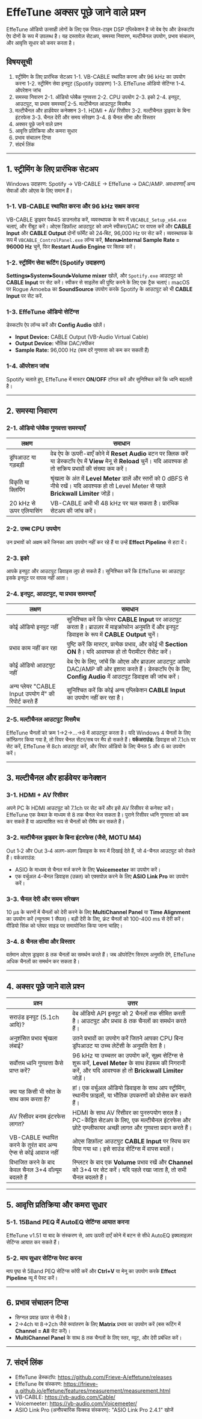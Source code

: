 # EffeTune अक्सर पूछे जाने वाले प्रश्न

EffeTune ऑडियो उत्साही लोगों के लिए एक रियल-टाइम DSP एप्लिकेशन है जो वेब ऐप और डेस्कटॉप ऐप दोनों के रूप में उपलब्ध है। यह दस्तावेज़ सेटअप, समस्या निवारण, मल्टीचैनल उपयोग, प्रभाव संचालन, और आवृत्ति सुधार को कवर करता है।

## विषयसूची
1. स्ट्रीमिंग के लिए प्रारंभिक सेटअप
   1-1. VB-CABLE स्थापित करना और 96 kHz का उपयोग करना
   1-2. स्ट्रीमिंग सेवा इनपुट (Spotify उदाहरण)
   1-3. EffeTune ऑडियो सेटिंग्स
   1-4. ऑपरेशन जांच
2. समस्या निवारण
   2-1. ऑडियो प्लेबैक गुणवत्ता
   2-2. CPU उपयोग
   2-3. इको
   2-4. इनपुट, आउटपुट, या प्रभाव समस्याएँ
   2-5. मल्टीचैनल आउटपुट मिसमैच
3. मल्टीचैनल और हार्डवेयर कनेक्शन
   3-1. HDMI + AV रिसीवर
   3-2. मल्टीचैनल ड्राइवर के बिना इंटरफेस
   3-3. चैनल देरी और समय संरेखण
   3-4. 8 चैनल सीमा और विस्तार
4. अक्सर पूछे जाने वाले प्रश्न
5. आवृत्ति प्रतिक्रिया और कमरा सुधार
6. प्रभाव संचालन टिप्स
7. संदर्भ लिंक

---

## 1. स्ट्रीमिंग के लिए प्रारंभिक सेटअप

Windows उदाहरण: Spotify → VB-CABLE → EffeTune → DAC/AMP. अवधारणाएँ अन्य सेवाओं और ओएस के लिए समान हैं।

### 1-1. VB-CABLE स्थापित करना और 96 kHz सक्षम करना
VB-CABLE ड्राइवर पैक45 डाउनलोड करें, व्यवस्थापक के रूप में `VBCABLE_Setup_x64.exe` चलाएं, और रीबूट करें। ओएस डिफ़ॉल्ट आउटपुट को अपने स्पीकर/DAC पर वापस करें और **CABLE Input** और **CABLE Output** दोनों फॉर्मेट को 24‑बिट, 96,000 Hz पर सेट करें। व्यवस्थापक के रूप में `VBCABLE_ControlPanel.exe` लॉन्च करें, **Menu▸Internal Sample Rate = 96000 Hz** चुनें, फिर **Restart Audio Engine** पर क्लिक करें।

### 1-2. स्ट्रीमिंग सेवा रूटिंग (Spotify उदाहरण)
**Settings▸System▸Sound▸Volume mixer** खोलें, और `Spotify.exe` आउटपुट को **CABLE Input** पर सेट करें। स्पीकर से साइलेंस की पुष्टि करने के लिए एक ट्रैक चलाएं।
macOS पर Rogue Amoeba का **SoundSource** उपयोग करके Spotify के आउटपुट को भी **CABLE Input** पर सेट करें.

### 1-3. EffeTune ऑडियो सेटिंग्स
डेस्कटॉप ऐप लॉन्च करें और **Config Audio** खोलें।
- **Input Device:** CABLE Output (VB-Audio Virtual Cable)
- **Output Device:** भौतिक DAC/स्पीकर
- **Sample Rate:** 96,000 Hz (कम दरें गुणवत्ता को कम कर सकती हैं)

### 1-4. ऑपरेशन जांच
Spotify चलाते हुए, EffeTune में मास्टर **ON/OFF** टॉगल करें और सुनिश्चित करें कि ध्वनि बदलती है।

---

## 2. समस्या निवारण

### 2-1. ऑडियो प्लेबैक गुणवत्ता समस्याएँ
| लक्षण | समाधान |
| ------ | ------ |
| ड्रॉपआउट या गड़बड़ी | वेब ऐप के ऊपरी-बाएँ कोने में **Reset Audio** बटन पर क्लिक करें या डेस्कटॉप ऐप में **View** मेनू से **Reload** चुनें। यदि आवश्यक हो तो सक्रिय प्रभावों की संख्या कम करें। |
| विकृति या क्लिपिंग | श्रृंखला के अंत में **Level Meter** डालें और स्तरों को 0 dBFS से नीचे रखें। यदि आवश्यक हो तो Level Meter से पहले **Brickwall Limiter** जोड़ें। |
| 20 kHz से ऊपर एलियासिंग | VB-CABLE अभी भी 48 kHz पर चल सकता है। प्रारंभिक सेटअप की जांच करें। |

### 2-2. उच्च CPU उपयोग
उन प्रभावों को अक्षम करें जिनका आप उपयोग नहीं कर रहे हैं या उन्हें **Effect Pipeline** से हटा दें।

### 2-3. इको
आपके इनपुट और आउटपुट डिवाइस लूप हो सकते हैं। सुनिश्चित करें कि EffeTune का आउटपुट इसके इनपुट पर वापस नहीं आता।

### 2-4. इनपुट, आउटपुट, या प्रभाव समस्याएँ
| लक्षण | समाधान |
| ------ | ------ |
| कोई ऑडियो इनपुट नहीं | सुनिश्चित करें कि प्लेयर **CABLE Input** पर आउटपुट करता है। ब्राउज़र में माइक्रोफोन अनुमति दें और इनपुट डिवाइस के रूप में **CABLE Output** चुनें। |
| प्रभाव काम नहीं कर रहा | पुष्टि करें कि मास्टर, प्रत्येक प्रभाव, और कोई भी **Section** **ON** है। यदि आवश्यक हो तो पैरामीटर रीसेट करें। |
| कोई ऑडियो आउटपुट नहीं | वेब ऐप के लिए, जांचें कि ओएस और ब्राउज़र आउटपुट आपके DAC/AMP की ओर इशारा करते हैं। डेस्कटॉप ऐप के लिए, **Config Audio** में आउटपुट डिवाइस की जांच करें। |
| अन्य प्लेयर "CABLE Input उपयोग में" की रिपोर्ट करते हैं | सुनिश्चित करें कि कोई अन्य एप्लिकेशन **CABLE Input** का उपयोग नहीं कर रहा है। |

### 2-5. मल्टीचैनल आउटपुट मिसमैच
EffeTune चैनलों को क्रम 1→2→…→8 में आउटपुट करता है। यदि Windows 4 चैनलों के लिए कॉन्फ़िगर किया गया है, तो रियर चैनल सेंटर/सब पर मैप हो सकते हैं। **वर्कअराउंड:** डिवाइस को 7.1ch पर सेट करें, EffeTune से 8ch आउटपुट करें, और रियर ऑडियो के लिए चैनल 5 और 6 का उपयोग करें।

---

## 3. मल्टीचैनल और हार्डवेयर कनेक्शन

### 3-1. HDMI + AV रिसीवर
अपने PC के HDMI आउटपुट को 7.1ch पर सेट करें और इसे AV रिसीवर से कनेक्ट करें। EffeTune एक केबल के माध्यम से 8 तक चैनल भेज सकता है। पुराने रिसीवर ध्वनि गुणवत्ता को कम कर सकते हैं या अप्रत्याशित रूप से चैनलों को रीमैप कर सकते हैं।

### 3-2. मल्टीचैनल ड्राइवर के बिना इंटरफेस (जैसे, MOTU M4)
Out 1‑2 और Out 3‑4 अलग-अलग डिवाइस के रूप में दिखाई देते हैं, जो 4-चैनल आउटपुट को रोकते हैं। वर्कअराउंड:
- ASIO के माध्यम से चैनल मर्ज करने के लिए **Voicemeeter** का उपयोग करें।
- एक वर्चुअल 4-चैनल डिवाइस (उन्नत) को एक्सपोज़ करने के लिए **ASIO Link Pro** का उपयोग करें।

### 3-3. चैनल देरी और समय संरेखण
10 µs के चरणों में चैनलों को देरी करने के लिए **MultiChannel Panel** या **Time Alignment** का उपयोग करें (न्यूनतम 1 सैंपल)। बड़ी देरी के लिए, फ्रंट चैनलों को 100-400 ms से देरी करें। वीडियो सिंक को प्लेयर साइड पर समायोजित किया जाना चाहिए।

### 3-4. 8 चैनल सीमा और विस्तार
वर्तमान ओएस ड्राइवर 8 तक चैनलों का समर्थन करते हैं। जब ऑपरेटिंग सिस्टम अनुमति देंगे, EffeTune अधिक चैनलों का समर्थन कर सकता है।

---

## 4. अक्सर पूछे जाने वाले प्रश्न

| प्रश्न | उत्तर |
| ------ | ------ |
| सराउंड इनपुट (5.1ch आदि)? | वेब ऑडियो API इनपुट को 2 चैनलों तक सीमित करती है। आउटपुट और प्रभाव 8 तक चैनलों का समर्थन करते हैं। |
| अनुशंसित प्रभाव श्रृंखला लंबाई? | उतने प्रभावों का उपयोग करें जितने आपका CPU बिना ड्रॉपआउट या उच्च लेटेंसी के अनुमति देता है। |
| सर्वोत्तम ध्वनि गुणवत्ता कैसे प्राप्त करें? | 96 kHz या उच्चतर का उपयोग करें, सूक्ष्म सेटिंग्स से शुरू करें, **Level Meter** के साथ हेडरूम की निगरानी करें, और यदि आवश्यक हो तो **Brickwall Limiter** जोड़ें। |
| क्या यह किसी भी स्रोत के साथ काम करता है? | हां। एक वर्चुअल ऑडियो डिवाइस के साथ आप स्ट्रीमिंग, स्थानीय फ़ाइलों, या भौतिक उपकरणों को प्रोसेस कर सकते हैं। |
| AV रिसीवर बनाम इंटरफेस लागत? | HDMI के साथ AV रिसीवर का पुनरुपयोग सरल है। PC-केंद्रित सेटअप के लिए, एक मल्टीचैनल इंटरफेस और छोटे एम्प्लीफायर अच्छी लागत और गुणवत्ता प्रदान करते हैं। |
| VB-CABLE स्थापित करने के तुरंत बाद अन्य ऐप्स से कोई आवाज नहीं | ओएस डिफ़ॉल्ट आउटपुट **CABLE Input** पर स्विच कर दिया गया था। इसे साउंड सेटिंग्स में वापस बदलें। |
| विभाजित करने के बाद केवल चैनल 3+4 वॉल्यूम बदलते हैं | स्प्लिटर के बाद एक **Volume** प्रभाव रखें और **Channel** को 3+4 पर सेट करें। यदि पहले रखा जाता है, तो सभी चैनल बदलते हैं। |

---

## 5. आवृत्ति प्रतिक्रिया और कमरा सुधार

### 5-1. 15Band PEQ में AutoEQ सेटिंग्स आयात करना
EffeTune v1.51 या बाद के संस्करण से, आप ऊपरी दाएँ कोने में बटन से सीधे AutoEQ इक्वलाइज़र सेटिंग्स आयात कर सकते हैं।

### 5-2. माप सुधार सेटिंग्स पेस्ट करना
माप पृष्ठ से 5Band PEQ सेटिंग्स कॉपी करें और **Ctrl+V** या मेनू का उपयोग करके **Effect Pipeline** व्यू में पेस्ट करें।

---

## 6. प्रभाव संचालन टिप्स
* सिग्नल प्रवाह ऊपर से नीचे है।
* 2→4ch या 8→2ch जैसे रूपांतरण के लिए **Matrix** प्रभाव का उपयोग करें (बस रूटिंग में **Channel = All** सेट करें)।
* **MultiChannel Panel** के साथ 8 तक चैनलों के लिए स्तर, म्यूट, और देरी प्रबंधित करें।

---

## 7. संदर्भ लिंक
* EffeTune डेस्कटॉप: <https://github.com/Frieve-A/effetune/releases>
* EffeTune वेब संस्करण: <https://frieve-a.github.io/effetune/features/measurement/measurement.html>
* VB-CABLE: <https://vb-audio.com/Cable/>
* Voicemeeter: <https://vb-audio.com/Voicemeeter/>
* ASIO Link Pro (अनौपचारिक फिक्स्ड संस्करण): "ASIO Link Pro 2.4.1" खोजें
